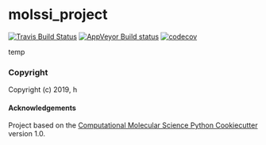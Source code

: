 molssi_project
==============================
[//]: # (Badges)
[![Travis Build Status](https://travis-ci.com/hannahbrucemacdonald/molssi_project.svg?token=yaHFPpp3KFBCWf4wzo4Z&branch=master)](https://travis-ci.com/hannahbrucemacdonald/molssi_project)
[![AppVeyor Build status](https://ci.appveyor.com/api/projects/status/REPLACE_WITH_APPVEYOR_LINK/branch/master?svg=true)](https://ci.appveyor.com/project/hannahbrucemacdonald/molssi_project/branch/master)
[![codecov](https://codecov.io/gh/hannahbrucemacdonald/molssi_project/branch/master/graph/badge.svg)](https://codecov.io/gh/hannahbrucemacdonald/molssi_project/branch/master)

temp

### Copyright

Copyright (c) 2019, h


#### Acknowledgements
 
Project based on the 
[Computational Molecular Science Python Cookiecutter](https://github.com/molssi/cookiecutter-cms) version 1.0.
